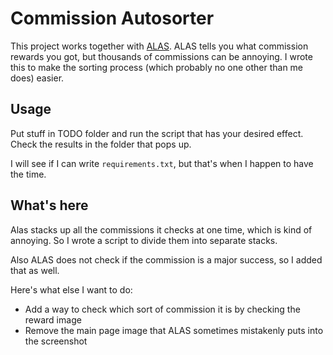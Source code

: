 # Commission Autosorter

This project works together with [ALAS](https://github.com/LmeSzinc/AzurLaneAutoScript).
ALAS tells you what commission rewards you got, but thousands of commissions can be annoying.
I wrote this to make the sorting process (which probably no one other than me does)
easier.

## Usage

Put stuff in TODO folder and run the script that has your desired effect. Check the results in
the folder that pops up.

I will see if I can write `requirements.txt`, but that's when I happen to have the time.

## What's here

Alas stacks up all the commissions it checks at one time, which is kind of annoying.
So I wrote a script to divide them into separate stacks.

Also ALAS does not check if the commission is a major success, so I added that as well.

Here's what else I want to do:
- Add a way to check which sort of commission it is by checking the reward image
- Remove the main page image that ALAS sometimes mistakenly puts into the screenshot

